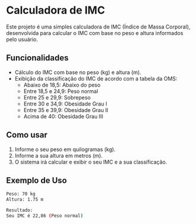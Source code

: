# Calculadora de IMC

Este projeto é uma simples calculadora de IMC (Índice de Massa Corporal), desenvolvida para calcular o IMC com base no peso e altura informados pelo usuário.

## Funcionalidades

- Cálculo do IMC com base no peso (kg) e altura (m).
- Exibição da classificação do IMC de acordo com a tabela da OMS:
  - Abaixo de 18,5: Abaixo do peso
  - Entre 18,5 e 24,9: Peso normal
  - Entre 25 e 29,9: Sobrepeso
  - Entre 30 e 34,9: Obesidade Grau I
  - Entre 35 e 39,9: Obesidade Grau II
  - Acima de 40: Obesidade Grau III

## Como usar

1. Informe o seu peso em quilogramas (kg).
2. Informe a sua altura em metros (m).
3. O sistema irá calcular e exibir o seu IMC e a sua classificação.

## Exemplo de Uso

```bash
Peso: 70 kg
Altura: 1.75 m

Resultado:
Seu IMC é 22,86 (Peso normal)
